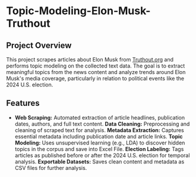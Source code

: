 # Topic-Modeling-Elon-Musk-Truthout
## Project Overview
This project scrapes articles about Elon Musk from [Truthout.org](https://truthout.org) and performs topic modeling on the collected text data. The goal is to extract meaningful topics from the news content and analyze trends around Elon Musk's media coverage, particularly in relation to political events like the 2024 U.S. election.

## Features
- **Web Scraping:** Automated extraction of article headlines, publication dates, authors, and full text content.
**Data Cleaning:** Preprocessing and cleaning of scraped text for analysis.
**Metadata Extraction:** Captures essential metadata including publication date and article links.
**Topic Modeling:** Uses unsupervised learning (e.g., LDA) to discover hidden topics in the corpus and save into Excel File.
**Election Labeling:** Tags articles as published before or after the 2024 U.S. election for temporal analysis.
**Exportable Datasets:** Saves clean content and metadata as CSV files for further analysis.
